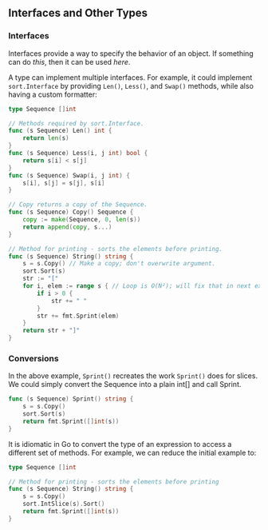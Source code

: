 ## Interfaces and Other Types

### Interfaces

Interfaces provide a way to specify the behavior of an object. If something can do _this_, then it can be used _here_.

A type can implement multiple interfaces. For example, it could implement `sort.Interface` by providing `Len()`, `Less()`, and `Swap()` methods, while also having a custom formatter:

```go
type Sequence []int

// Methods required by sort.Interface.
func (s Sequence) Len() int {
    return len(s)
}
func (s Sequence) Less(i, j int) bool {
    return s[i] < s[j]
}
func (s Sequence) Swap(i, j int) {
    s[i], s[j] = s[j], s[i]
}

// Copy returns a copy of the Sequence.
func (s Sequence) Copy() Sequence {
    copy := make(Sequence, 0, len(s))
    return append(copy, s...)
}

// Method for printing - sorts the elements before printing.
func (s Sequence) String() string {
    s = s.Copy() // Make a copy; don't overwrite argument.
    sort.Sort(s)
    str := "["
    for i, elem := range s { // Loop is O(N²); will fix that in next example.
        if i > 0 {
            str += " "
        }
        str += fmt.Sprint(elem)
    }
    return str + "]"
}
```

### Conversions

In the above example, `Sprint()` recreates the work `Sprint()` does for slices. We could simply convert the Sequence into a plain int[] and call Sprint.

```go
func (s Sequence) Sprint() string {
    s = s.Copy()
    sort.Sort(s)
    return fmt.Sprint([]int(s))
}
```

It is idiomatic in Go to convert the type of an expression to access a different set of methods. For example, we can reduce the initial example to:

```go
type Sequence []int

// Method for printing - sorts the elements before printing
func (s Sequence) String() string {
    s = s.Copy()
    sort.IntSlice(s).Sort()
    return fmt.Sprint([]int(s))
}
```
